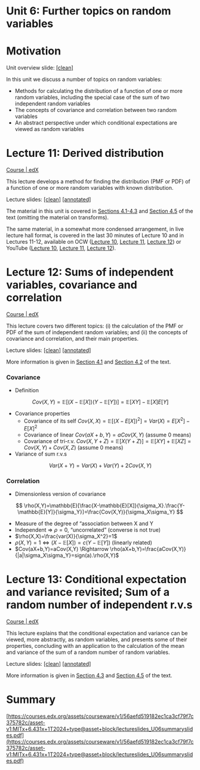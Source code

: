 # Unit 6: Further topics on random variables

# Motivation

Unit overview slide: [[clean]](https://courses.edx.org/assets/courseware/v1/39d1b6c8d047bc497dc8893946112548/asset-v1:MITx+6.431x+1T2024+type@asset+block/lectureslides_U6overview.pdf)

In this unit we discuss a number of topics on random variables:

- Methods for calculating the distribution of a function of one or more random variables, including the special case of the sum of two independent random variables
- The concepts of covariance and correlation between two random variables
- An abstract perspective under which conditional expectations are viewed as random variables

# Lecture 11: Derived distribution

[Course | edX](https://courses.edx.org/courses/course-v1:MITx+6.431x+1T2024/jump_to/block-v1:MITx+6.431x+1T2024+type@sequential+block@Lec__11_Derived_distributions)

This lecture develops a method for finding the distribution (PMF or PDF) of a function of one or more random variables with known distribution.

Lecture slides: [[clean]](https://courses.edx.org/assets/courseware/v1/1b8585e226baa3938df06b2408ea9f1a/asset-v1:MITx+6.431x+1T2024+type@asset+block/lectureslides_L11cleanslides.pdf) [[annotated]](https://courses.edx.org/assets/courseware/v1/22d77661646e89b846880bb0955256a3/asset-v1:MITx+6.431x+1T2024+type@asset+block/lectureslides_L11annotatedslides.pdf)

The material in this unit is covered in [Sections 4.1-4.3](https://courses.edx.org/courses/course-v1:MITx+6.431x+1T2024/pdfbook/0/chapter/1/30) and [Section 4.5](https://courses.edx.org/courses/course-v1:MITx+6.431x+1T2024/pdfbook/0/chapter/1/36) of the text (omitting the material on transforms).

The same material, in a somewhat more condensed arrangement, in live lecture hall format, is covered in the last 30 minutes of Lecture 10 and in Lectures 11-12, available on OCW ([Lecture 10](http://ocw.mit.edu/courses/electrical-engineering-and-computer-science/6-041-probabilistic-systems-analysis-and-applied-probability-fall-2010/video-lectures/lecture-10-continuous-bayes-rule-derived-distributions/), [Lecture 11](http://ocw.mit.edu/courses/electrical-engineering-and-computer-science/6-041-probabilistic-systems-analysis-and-applied-probability-fall-2010/video-lectures/lecture-11-derived-distributions-convolution-correlation/), [Lecture 12](http://ocw.mit.edu/courses/electrical-engineering-and-computer-science/6-041-probabilistic-systems-analysis-and-applied-probability-fall-2010/video-lectures/lecture-12-iterated-expectations-sum-of-a-random-number-of-random-variables/)) or YouTube ([Lecture 10](http://www.youtube.com/watch?v=H_k1w3cfny8), [Lecture 11](http://www.youtube.com/watch?v=l4NoMKEHQwM), [Lecture 12](http://www.youtube.com/watch?v=P7a4bjE6Crk)).

# Lecture 12: Sums of independent variables, covariance and correlation

[Course | edX](https://courses.edx.org/courses/course-v1:MITx+6.431x+1T2024/jump_to/block-v1:MITx+6.431x+1T2024+type@sequential+block@Lec__12_Sums_of_independent_r_v_s__Covariance_and_correlation)

This lecture covers two different topics: (i) the calculation of the PMF or PDF of the sum of independent random variables; and (ii) the concepts of covariance and correlation, and their main properties.

Lecture slides: [[clean]](https://courses.edx.org/assets/courseware/v1/e042ffdc66eeeb8c463107a8e78b6a5c/asset-v1:MITx+6.431x+1T2024+type@asset+block/lectureslides_L12cleanslides.pdf) [[annotated]](https://courses.edx.org/assets/courseware/v1/6f388c061df5f3f1d47bd83cbc315598/asset-v1:MITx+6.431x+1T2024+type@asset+block/lectureslides_L12annotatedslides.pdf)

More information is given in [Section 4.1](https://courses.edx.org/courses/course-v1:MITx+6.431x+1T2024/pdfbook/0/chapter/1/31) and [Section 4.2](https://courses.edx.org/courses/course-v1:MITx+6.431x+1T2024/pdfbook/0/chapter/1/32) of the text.

### Covariance

- Definition

$$
Cov(X,Y)=\mathbb{E}[(X-\mathbb{E}[X])(Y-\mathbb{E}[Y])]=\mathbb{E}[XY]-\mathbb{E}[X]E[Y]
$$

- Covariance properties
    - Covariance of its self   $Cov(X,X)=\mathbb{E}[(X-E[X])^2]=Var(X)=E[X^2]-E[X]^2$
    - Covariance of linear  $Cov(aX+b,Y)=aCov(X,Y)$ (assume 0 means)
    - Covariance of tri-r.v. $Cov(X,Y+Z)=\mathbb{E}[X(Y+Z)]=\mathbb{E}[XY]+\mathbb{E}[XZ]=Cov(X,Y)+Cov(X,Z)$ (assume 0 means)
- Variance of sum r.v.s

$$
Var(X+Y)=Var(X)+Var(Y)+2Cov(X,Y)
$$

### Correlation

- Dimensionless version of covariance

$$
\rho(X,Y)=\mathbb{E}[\frac{X-\mathbb{E}[X]}{\sigma_X}.\frac{Y-\mathbb{E}[Y]}{\sigma_Y}]=\frac{Cov(X,Y)}{\sigma_X\sigma_Y}
$$

- Measure of the degree of “association between X and Y
- Independent ⇒ $\rho=0$, “uncorrelated” (converse is not true)
- $\rho(X,X)=\frac{var(X)}{\sigma_X^2}=1$
- $\rho(X,Y)=1 \Leftrightarrow (X-\mathbb{E}[X])=c(Y-\mathbb{E}[Y])$ (linearly related)
- $Cov(aX+b,Y)=aCov(X,Y) \Rightarrow \rho(aX+b,Y)=\frac{aCov(X,Y)}{|a|\sigma_X\sigma_Y}=sign(a).\rho(X,Y)$

# Lecture 13: Conditional expectation and variance revisited; Sum of a random number of independent r.v.s

[Course | edX](https://courses.edx.org/courses/course-v1:MITx+6.431x+1T2024/jump_to/block-v1:MITx+6.431x+1T2024+type@sequential+block@Lec__13_Conditional_expectation_and_variance_revisited__Sum_of_a_random_number_of_independent_r_v_s)

This lecture explains that the conditional expectation and variance can be viewed, more abstractly, as random variables, and presents some of their properties, concluding with an application to the calculation of the mean and variance of the sum of a random number of random variables.

Lecture slides: [[clean]](https://courses.edx.org/assets/courseware/v1/b06ba69158bbe4e438087f16e240a8d1/asset-v1:MITx+6.431x+1T2024+type@asset+block/lectureslides_L13cleanslides.pdf) [[annotated]](https://courses.edx.org/assets/courseware/v1/5e5e30f21d0b68d7fea3d7c8f3ec7031/asset-v1:MITx+6.431x+1T2024+type@asset+block/lectureslides_L13annotatedslides.pdf)

More information is given in [Section 4.3](https://courses.edx.org/courses/course-v1:MITx+6.431x+1T2024/pdfbook/0/chapter/1/33) and [Section 4.5](https://courses.edx.org/courses/course-v1:MITx+6.431x+1T2024/pdfbook/0/chapter/1/36) of the text.

# Summary

[https://courses.edx.org/assets/courseware/v1/56aefd519182ec1ca3cf79f7c375782c/asset-v1:MITx+6.431x+1T2024+type@asset+block/lectureslides_U06summaryslides.pdf](https://courses.edx.org/assets/courseware/v1/56aefd519182ec1ca3cf79f7c375782c/asset-v1:MITx+6.431x+1T2024+type@asset+block/lectureslides_U06summaryslides.pdf)